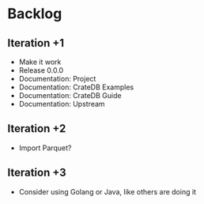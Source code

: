 # Backlog

## Iteration +1
- Make it work
- Release 0.0.0
- Documentation: Project
- Documentation: CrateDB Examples
- Documentation: CrateDB Guide
- Documentation: Upstream

## Iteration +2
- Import Parquet?

## Iteration +3
- Consider using Golang or Java, like others are doing it

